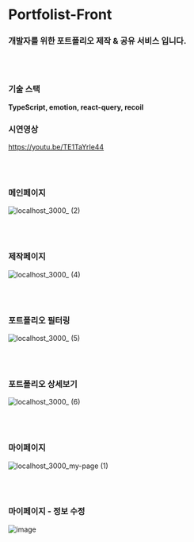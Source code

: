 # Portfolist-Front
### 개발자를 위한 포트폴리오 제작 & 공유 서비스 입니다.

</br></br>
### 기술 스택
**TypeScript, emotion, react-query, recoil**

### 시연영상

https://youtu.be/TE1TaYrIe44

</br></br>
### 메인페이지
![localhost_3000_ (2)](https://user-images.githubusercontent.com/63506240/145490786-82676967-5050-4ef7-b5c6-756bc9e805cd.png)

</br></br>
### 제작페이지
 ![localhost_3000_ (4)](https://user-images.githubusercontent.com/63506240/145491374-7477e36d-552d-41b7-80fc-fa7ba616f082.png)

</br></br>
### 포트폴리오 필터링
![localhost_3000_ (5)](https://user-images.githubusercontent.com/63506240/145491462-686d9dc8-097c-4e72-a6e5-433c1e28a906.png)

</br></br>
### 포트폴리오 상세보기
![localhost_3000_ (6)](https://user-images.githubusercontent.com/63506240/145491547-b588e419-ea76-49f7-a16e-5afd145bfe4a.png)


</br></br>
### 마이페이지 
![localhost_3000_my-page (1)](https://user-images.githubusercontent.com/63506240/145491723-6590440f-c744-4077-ac3a-397ef8a7046f.png)

</br></br>
### 마이페이지 - 정보 수정
![image](https://user-images.githubusercontent.com/63506240/145491814-2a3d20fb-f78b-42bf-a822-9080c7e927e7.png)
